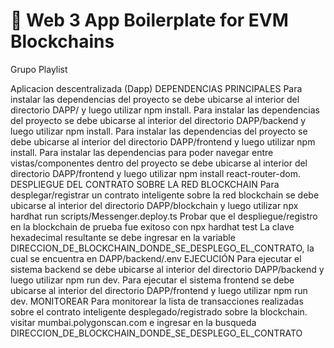 # 🚀 Web 3 App Boilerplate for EVM Blockchains

Grupo Playlist

Aplicacion descentralizada (Dapp)
DEPENDENCIAS PRINCIPALES
Para instalar las dependencias del proyecto se debe ubicarse al interior del directorio DAPP/ y luego utilizar npm install.
Para instalar las dependencias del proyecto se debe ubicarse al interior del directorio DAPP/backend y luego utilizar npm install.
Para instalar las dependencias del proyecto se debe ubicarse al interior del directorio DAPP/frontend y luego utilizar npm install.
Para instalar las dependencias para poder navegar entre vistas/componentes dentro del proyecto se debe ubicarse al interior del directorio DAPP/frontend y luego utilizar npm install react-router-dom.
DESPLIEGUE DEL CONTRATO SOBRE LA RED BLOCKCHAIN
Para desplegar/registrar un contrato inteligente sobre la red blockchain se debe ubicarse al interior del directorio DAPP/blockchain y luego utilizar npx hardhat run scripts/Messenger.deploy.ts
Probar que el despliegue/registro en la blockchain de prueba fue exitoso con npx hardhat test
La clave hexadecimal resultante se debe ingresar en la variable DIRECCION_DE_BLOCKCHAIN_DONDE_SE_DESPLEGO_EL_CONTRATO, la cual se encuentra en DAPP/backend/.env
EJECUCIÓN
Para ejecutar el sistema backend se debe ubicarse al interior del directorio DAPP/backend y luego utilizar npm run dev.
Para ejecutar el sistema frontend se debe ubicarse al interior del directorio DAPP/frontend y luego utilizar npm run dev.
MONITOREAR
Para monitorear la lista de transacciones realizadas sobre el contrato inteligente desplegado/registrado sobre la blockchain. visitar mumbai.polygonscan.com e ingresar en la busqueda DIRECCION_DE_BLOCKCHAIN_DONDE_SE_DESPLEGO_EL_CONTRATO